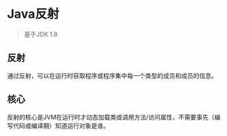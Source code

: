 # Java反射

> 基于JDK 1.8

## 反射

通过反射，可以在运行时获取程序或程序集中每一个类型的成员和成员的信息。

## 核心

反射的核心是JVM在运行时才动态加载类或调用方法/访问属性，不需要事先（编写代码或编译期）知道运行对象是谁。